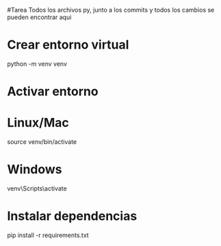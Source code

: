 #Tarea
Todos los archivos py, junto a los commits y todos los cambios se pueden encontrar aqui

# Crear entorno virtual
python -m venv venv

# Activar entorno
# Linux/Mac
source venv/bin/activate
# Windows
venv\Scripts\activate

# Instalar dependencias
pip install -r requirements.txt
